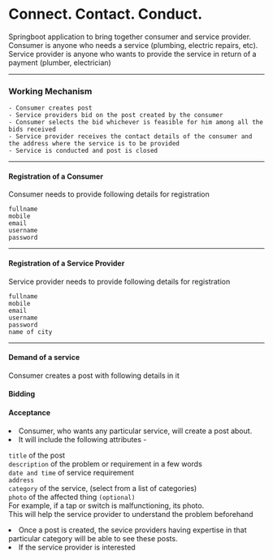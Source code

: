 # Connect. Contact. Conduct.

Springboot application to bring together consumer and service provider.
Consumer is anyone who needs a service (plumbing, electric repairs, etc).
Service provider is anyone who wants to provide the service in return of a payment (plumber, electrician)
<hr>

### Working Mechanism
	- Consumer creates post
	- Service providers bid on the post created by the consumer
	- Consumer selects the bid whichever is feasible for him among all the bids received
	- Service provider receives the contact details of the consumer and the address where the service is to be provided
	- Service is conducted and post is closed

<hr>

#### Registration of a Consumer
Consumer needs to provide following details for registration <br>

`fullname` <br>
`mobile` <br>
`email` <br>
`username` <br>
`password` <br>

<hr>

#### Registration of a Service Provider
Service provider needs to provide following details for registration <br>

`fullname` <br>
`mobile` <br>
`email` <br>
`username` <br>
`password` <br>
`name of city` <br>

<hr>

#### Demand of a service
Consumer creates a post with following details in it



#### Bidding

#### Acceptance


<li> Consumer, who wants any particular service, will create a post about.</li>
<li> It will include the following attributes -</li>
	
`title` of the post	<br>
`description` of the problem or requirement in a few words <br>
`date and time` of service requirement <br>
`address` <br>
`category` of the service, (select from a list of categories) <br>
`photo` of the affected thing `(optional)`<br>
For example, if a tap or switch is malfunctioning, its photo.<br>
This will help the service provider to understand the problem beforehand

<li> Once a post is created, the sevice providers having expertise in that particular category will be able to see these posts.</li>
<li> If the service provider is interested
